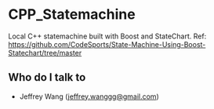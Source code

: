 # CPP_Statemachine
Local C++ statemachine built with Boost and StateChart.
Ref: https://github.com/CodeSports/State-Machine-Using-Boost-Statechart/tree/master



## Who do I talk to <a name = "author"></a>
- Jeffrey Wang (jeffrey.wanggg@gmail.com)
